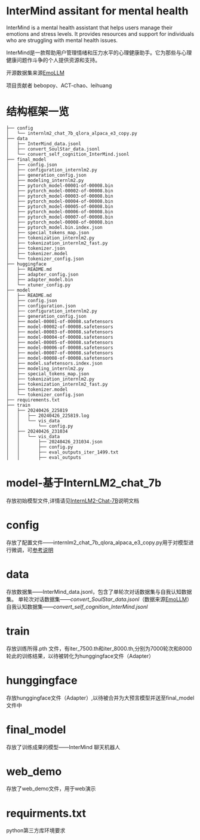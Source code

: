 # InterMind assitant for mental health

InterMind is a mental health assistant that helps users manage their emotions and stress levels. It provides resources and support for individuals who are struggling with mental health issues.

InterMind是一款帮助用户管理情绪和压力水平的心理健康助手。它为那些与心理健康问题作斗争的个人提供资源和支持。

开源数据集来源[EmoLLM](https://github.com/SmartFlowAI/EmoLLM/tree/main/datasets)

项目贡献者 bebopoy、ACT-chao、leihuang

# 结构框架一览
```
├── config
│   └── internlm2_chat_7b_qlora_alpaca_e3_copy.py
├── data
│   ├── InterMind_data.jsonl
│   ├── convert_SoulStar_data.jsonl
│   └── convert_self_cognition_InterMind.jsonl
├── final_model
│   ├── config.json
│   ├── configuration_internlm2.py
│   ├── generation_config.json
│   ├── modeling_internlm2.py
│   ├── pytorch_model-00001-of-00008.bin
│   ├── pytorch_model-00002-of-00008.bin
│   ├── pytorch_model-00003-of-00008.bin
│   ├── pytorch_model-00004-of-00008.bin
│   ├── pytorch_model-00005-of-00008.bin
│   ├── pytorch_model-00006-of-00008.bin
│   ├── pytorch_model-00007-of-00008.bin
│   ├── pytorch_model-00008-of-00008.bin
│   ├── pytorch_model.bin.index.json
│   ├── special_tokens_map.json
│   ├── tokenization_internlm2.py
│   ├── tokenization_internlm2_fast.py
│   ├── tokenizer.json
│   ├── tokenizer.model
│   └── tokenizer_config.json
├── huggingface
│   ├── README.md
│   ├── adapter_config.json
│   ├── adapter_model.bin
│   └── xtuner_config.py
├── model
│   ├── README.md
│   ├── config.json
│   ├── configuration.json
│   ├── configuration_internlm2.py
│   ├── generation_config.json
│   ├── model-00001-of-00008.safetensors
│   ├── model-00002-of-00008.safetensors
│   ├── model-00003-of-00008.safetensors
│   ├── model-00004-of-00008.safetensors
│   ├── model-00005-of-00008.safetensors
│   ├── model-00006-of-00008.safetensors
│   ├── model-00007-of-00008.safetensors
│   ├── model-00008-of-00008.safetensors
│   ├── model.safetensors.index.json
│   ├── modeling_internlm2.py
│   ├── special_tokens_map.json
│   ├── tokenization_internlm2.py
│   ├── tokenization_internlm2_fast.py
│   ├── tokenizer.model
│   └── tokenizer_config.json
├── requirements.txt
├── train
│   ├── 20240426_225819
│   │   ├── 20240426_225819.log
│   │   └── vis_data
│   │       └── config.py
│   ├── 20240426_231034
│   │   └── vis_data
│   │       ├── 20240426_231034.json
│   │       ├── config.py
│   │       ├── eval_outputs_iter_1499.txt
│   │       ├── eval_outputs
```
# model-基于InternLM2_chat_7b

存放初始模型文件,详情请见[InternLM2-Chat-7B](https://github.com/bebopoy/InterMind/blob/master/model/README.md)说明文档
# config 

存放了配置文件——internlm2_chat_7b_qlora_alpaca_e3_copy.py用于对模型进行微调，可[参考说明](https://github.com/InternLM/xtuner/blob/main/docs/zh_cn/user_guides/config.md)
# data 
存放数据集——InterMind_data.jsonl，包含了单轮次对话数据集与自我认知数据集。
单轮次对话数据集——*convert_SoulStar_data.jsonl*（数据来源[EmoLLM](https://github.com/SmartFlowAI/EmoLLM/tree/main/datasets)）
自我认知数据集——*convert_self_cognition_InterMind.jsonl*
# train
存放训练所得.pth 文件，有iter_7500.th和iter_8000.th,分别为7000轮次和8000轮此的训练结果，以待被转化为hunggingface文件（Adapter）
# hunggingface
存放hunggingface文件（Adapter）,以待被合并为大预言模型并送至final_model文件中
# final_model 
存放了训练成果的模型——InterMind 聊天机器人
#   web_demo
存放了web_demo文件，用于web演示
#   requirments.txt
python第三方库环境要求
